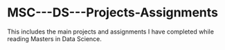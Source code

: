 # MSC---DS---Projects-Assignments

This includes the main projects and assignments I have completed while reading Masters in Data Science.
